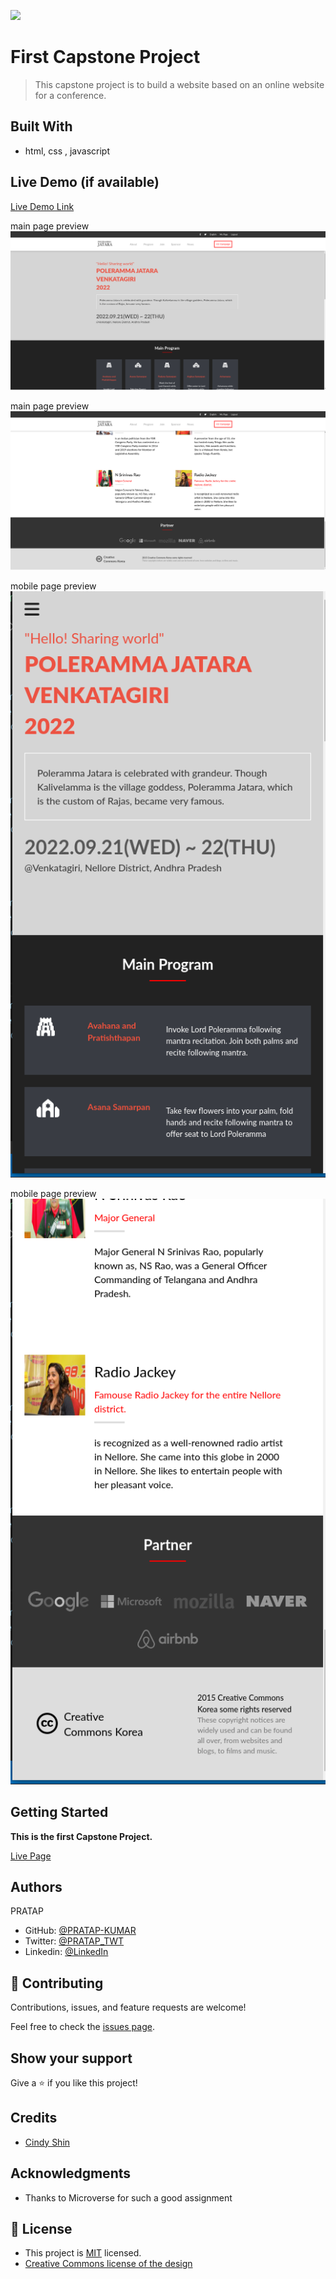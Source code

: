 ![](https://img.shields.io/badge/Microverse-blueviolet)

# First Capstone Project

> This capstone project is to build a website based on an online website for a conference.


## Built With

- html, css , javascript

## Live Demo (if available)

[Live Demo Link](https://www.loom.com/share/67fa5845c0c7429791f35c33fd5dbdf4)

main page preview  
![main page](project-images-preview/desktop_1.png)

main page preview  
![about page](project-images-preview/desktop_2.png)

mobile page preview  
![main page](project-images-preview/mobile_1.png)

mobile page preview  
![about page](project-images-preview/mobile_2.png)


## Getting Started

**This is the first Capstone Project.**

[Live Page](https://pratap-kumar.github.io/first-capstone-project/)


## Authors

PRATAP

- GitHub: [@PRATAP-KUMAR](https://github.com/PRATAP-KUMAR)
- Twitter: [@PRATAP_TWT](https://twitter.com/PRATAP_TWT)
- Linkedin: [@LinkedIn](https://www.linkedin.com/in/pratap-kumar-panabaka-755489236/)

## 🤝 Contributing

Contributions, issues, and feature requests are welcome!

Feel free to check the [issues page](https://github.com/PRATAP-KUMAR/first-capstone-project/issues).

## Show your support

Give a ⭐️ if you like this project!

## Credits

- [Cindy Shin](https://www.behance.net/adagio07)

## Acknowledgments

- Thanks to Microverse for such a good assignment

## 📝 License

- This project is [MIT](./MIT.md) licensed.
- [Creative Commons license of the design](https://creativecommons.org/licenses/by-nc/4.0/)

